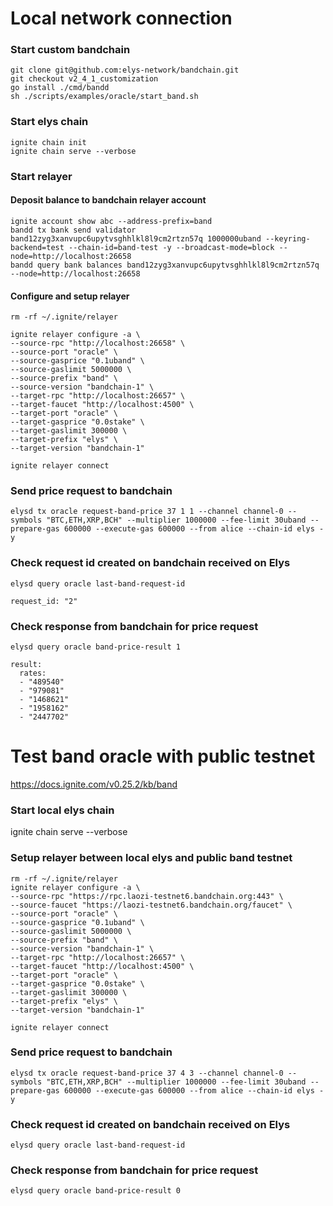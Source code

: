 # Local network connection

### Start custom bandchain

```
git clone git@github.com:elys-network/bandchain.git
git checkout v2_4_1_customization
go install ./cmd/bandd
sh ./scripts/examples/oracle/start_band.sh
```

### Start elys chain

```
ignite chain init
ignite chain serve --verbose
```

### Start relayer

#### Deposit balance to bandchain relayer account

```
ignite account show abc --address-prefix=band
bandd tx bank send validator band12zyg3xanvupc6upytvsghhlkl8l9cm2rtzn57q 1000000uband --keyring-backend=test --chain-id=band-test -y --broadcast-mode=block --node=http://localhost:26658
bandd query bank balances band12zyg3xanvupc6upytvsghhlkl8l9cm2rtzn57q --node=http://localhost:26658
```

#### Configure and setup relayer

```
rm -rf ~/.ignite/relayer

ignite relayer configure -a \
--source-rpc "http://localhost:26658" \
--source-port "oracle" \
--source-gasprice "0.1uband" \
--source-gaslimit 5000000 \
--source-prefix "band" \
--source-version "bandchain-1" \
--target-rpc "http://localhost:26657" \
--target-faucet "http://localhost:4500" \
--target-port "oracle" \
--target-gasprice "0.0stake" \
--target-gaslimit 300000 \
--target-prefix "elys" \
--target-version "bandchain-1"

ignite relayer connect
```

### Send price request to bandchain

```
elysd tx oracle request-band-price 37 1 1 --channel channel-0 --symbols "BTC,ETH,XRP,BCH" --multiplier 1000000 --fee-limit 30uband --prepare-gas 600000 --execute-gas 600000 --from alice --chain-id elys -y
```

### Check request id created on bandchain received on Elys

```
elysd query oracle last-band-request-id

request_id: "2"
```

### Check response from bandchain for price request

```
elysd query oracle band-price-result 1

result:
  rates:
  - "489540"
  - "979081"
  - "1468621"
  - "1958162"
  - "2447702"
```

# Test band oracle with public testnet

https://docs.ignite.com/v0.25.2/kb/band

### Start local elys chain

ignite chain serve --verbose

### Setup relayer between local elys and public band testnet

```
rm -rf ~/.ignite/relayer
ignite relayer configure -a \
--source-rpc "https://rpc.laozi-testnet6.bandchain.org:443" \
--source-faucet "https://laozi-testnet6.bandchain.org/faucet" \
--source-port "oracle" \
--source-gasprice "0.1uband" \
--source-gaslimit 5000000 \
--source-prefix "band" \
--source-version "bandchain-1" \
--target-rpc "http://localhost:26657" \
--target-faucet "http://localhost:4500" \
--target-port "oracle" \
--target-gasprice "0.0stake" \
--target-gaslimit 300000 \
--target-prefix "elys" \
--target-version "bandchain-1"

ignite relayer connect
```

### Send price request to bandchain

```
elysd tx oracle request-band-price 37 4 3 --channel channel-0 --symbols "BTC,ETH,XRP,BCH" --multiplier 1000000 --fee-limit 30uband --prepare-gas 600000 --execute-gas 600000 --from alice --chain-id elys -y
```

### Check request id created on bandchain received on Elys

```
elysd query oracle last-band-request-id
```

### Check response from bandchain for price request

```
elysd query oracle band-price-result 0
```
